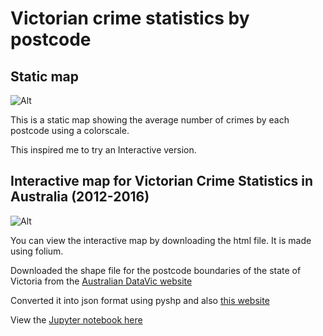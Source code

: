 # Victorian crime statistics by postcode
## Static map

![Alt](https://github.com/pr4deepr/Australia_Victorian_crime_statistics/blob/master/Static%20map/VIC_Crimes_2012_2016_by_postcode.jpg)

This is a static map showing the average number of crimes by each postcode using a colorscale. 

This inspired me to try an Interactive version.

## Interactive map for Victorian Crime Statistics in Australia (2012-2016)

![Alt](/Vic_Crimes_2012_2016_by_postcode.gif "Average no. of Crimes (2012-2016)")

You can view the interactive map by downloading the html file. It is made using folium. 

Downloaded the shape file for the postcode boundaries of the state of Victoria from the [Australian DataVic website](https://www.data.vic.gov.au/data/dataset/postcode-boundaries-polygon-vicmap-admin)

Converted it into json format using pyshp and also [this website](https://mygeodata.cloud/converter/shp-to-json)


View the [Jupyter notebook here](http://nbviewer.jupyter.org/github/pr4deepr/Australia_Victorian_crime_statistics/blob/master/Vic_Crimes.ipynb)
